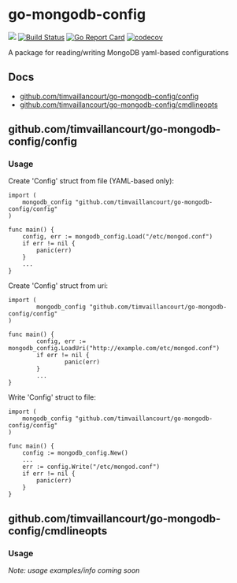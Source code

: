 # go-mongodb-config
[![](https://godoc.org/github.com/timvaillancourt/go-mongodb-config?status.svg)](http://godoc.org/github.com/timvaillancourt/go-mongodb-config)
[![Build Status](https://travis-ci.org/timvaillancourt/go-mongodb-config.svg?branch=master)](https://travis-ci.org/timvaillancourt/go-mongodb-config)
[![Go Report Card](https://goreportcard.com/badge/github.com/timvaillancourt/go-mongodb-config)](https://goreportcard.com/report/github.com/timvaillancourt/go-mongodb-config)
[![codecov](https://codecov.io/gh/timvaillancourt/go-mongodb-config/branch/master/graph/badge.svg)](https://codecov.io/gh/timvaillancourt/go-mongodb-config)

A package for reading/writing MongoDB yaml-based configurations

## Docs
- [github.com/timvaillancourt/go-mongodb-config/config](https://godoc.org/github.com/timvaillancourt/go-mongodb-config/config)
- [github.com/timvaillancourt/go-mongodb-config/cmdlineopts](https://godoc.org/github.com/timvaillancourt/go-mongodb-config/cmdlineopts)

## github.com/timvaillancourt/go-mongodb-config/config

### Usage
Create 'Config' struct from file (YAML-based only):
```
import (
	mongodb_config "github.com/timvaillancourt/go-mongodb-config/config"
)

func main() {
	config, err := mongodb_config.Load("/etc/mongod.conf")
	if err != nil {
		panic(err)
	}
	...
}
```

Create 'Config' struct from uri:
```
import (
        mongodb_config "github.com/timvaillancourt/go-mongodb-config/config"
)

func main() {
        config, err := mongodb_config.LoadUri("http://example.com/etc/mongod.conf")
        if err != nil {
                panic(err)
        }
        ...
}
```

Write 'Config' struct to file:
```
import (
	mongodb_config "github.com/timvaillancourt/go-mongodb-config/config"
)
 
func main() {
	config := mongodb_config.New()
	...
	err := config.Write("/etc/mongod.conf")
	if err != nil {
		panic(err)
	}
}
```

## github.com/timvaillancourt/go-mongodb-config/cmdlineopts

### Usage
*Note: usage examples/info coming soon*
